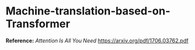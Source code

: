 # Machine-translation-based-on-Transformer

**Reference:** $Attention\; Is\; All\; You\; Need$   https://arxiv.org/pdf/1706.03762.pdf

